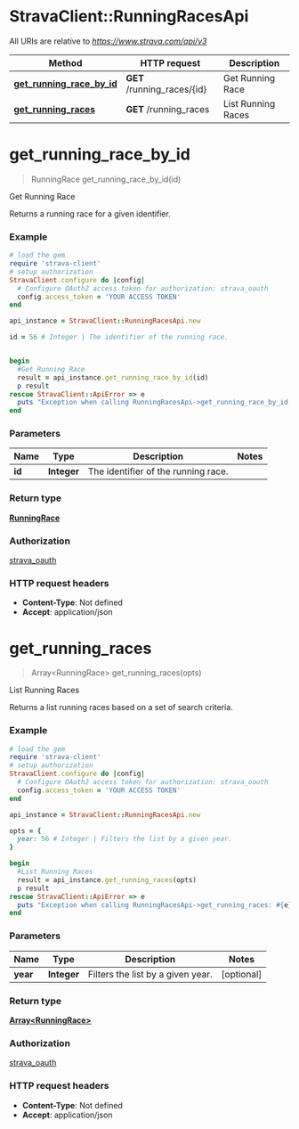# StravaClient::RunningRacesApi

All URIs are relative to *https://www.strava.com/api/v3*

Method | HTTP request | Description
------------- | ------------- | -------------
[**get_running_race_by_id**](RunningRacesApi.md#get_running_race_by_id) | **GET** /running_races/{id} | Get Running Race
[**get_running_races**](RunningRacesApi.md#get_running_races) | **GET** /running_races | List Running Races


# **get_running_race_by_id**
> RunningRace get_running_race_by_id(id)

Get Running Race

Returns a running race for a given identifier.

### Example
```ruby
# load the gem
require 'strava-client'
# setup authorization
StravaClient.configure do |config|
  # Configure OAuth2 access token for authorization: strava_oauth
  config.access_token = 'YOUR ACCESS TOKEN'
end

api_instance = StravaClient::RunningRacesApi.new

id = 56 # Integer | The identifier of the running race.


begin
  #Get Running Race
  result = api_instance.get_running_race_by_id(id)
  p result
rescue StravaClient::ApiError => e
  puts "Exception when calling RunningRacesApi->get_running_race_by_id: #{e}"
end
```

### Parameters

Name | Type | Description  | Notes
------------- | ------------- | ------------- | -------------
 **id** | **Integer**| The identifier of the running race. | 

### Return type

[**RunningRace**](RunningRace.md)

### Authorization

[strava_oauth](../README.md#strava_oauth)

### HTTP request headers

 - **Content-Type**: Not defined
 - **Accept**: application/json



# **get_running_races**
> Array&lt;RunningRace&gt; get_running_races(opts)

List Running Races

Returns a list running races based on a set of search criteria.

### Example
```ruby
# load the gem
require 'strava-client'
# setup authorization
StravaClient.configure do |config|
  # Configure OAuth2 access token for authorization: strava_oauth
  config.access_token = 'YOUR ACCESS TOKEN'
end

api_instance = StravaClient::RunningRacesApi.new

opts = { 
  year: 56 # Integer | Filters the list by a given year.
}

begin
  #List Running Races
  result = api_instance.get_running_races(opts)
  p result
rescue StravaClient::ApiError => e
  puts "Exception when calling RunningRacesApi->get_running_races: #{e}"
end
```

### Parameters

Name | Type | Description  | Notes
------------- | ------------- | ------------- | -------------
 **year** | **Integer**| Filters the list by a given year. | [optional] 

### Return type

[**Array&lt;RunningRace&gt;**](RunningRace.md)

### Authorization

[strava_oauth](../README.md#strava_oauth)

### HTTP request headers

 - **Content-Type**: Not defined
 - **Accept**: application/json



